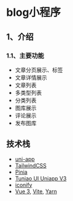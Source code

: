 # blog小程序
## 1、介绍
### 1.1、主要功能
- 文章分页展示、标签
- 文章详情展示
- 文章列表
- 多类型列表
- 分类列表
- 图库展示
- 评论展示
- 发布图库
## 技术栈
- [uni-app](https://uniapp.dcloud.io/)
- [TailwindCSS](https://tailwindcss.com/)
- [Pinia](https://pinia.vuejs.org/)
- [Tuniao UI Uniapp V3](https://vue3.tuniaokj.com/)
- [iconify](https://icon-sets.iconify.design/)
- [Vue 3](https://github.com/vuejs/core), [Vite](https://github.com/vitejs/vite), [Yarn](https://github.com/yarnpkg/yarn) 